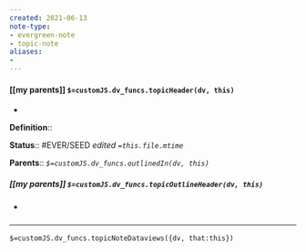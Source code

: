 ```yaml
---
created: 2021-06-13
note-type: 
- evergreen-note
- topic-note
aliases:
- 
---
```


#### [[my parents]] `$=customJS.dv_funcs.topicHeader(dv, this)`
- 


**Definition**::

**Status**:: #EVER/SEED 
*edited `=this.file.mtime`*

**Parents**:: 
*`$=customJS.dv_funcs.outlinedIn(dv, this)`*

##### [[my parents]] `$=customJS.dv_funcs.topicOutlineHeader(dv, this)`
- 

### <hr class="dataviews"/>

`$=customJS.dv_funcs.topicNoteDataviews({dv, that:this})`


